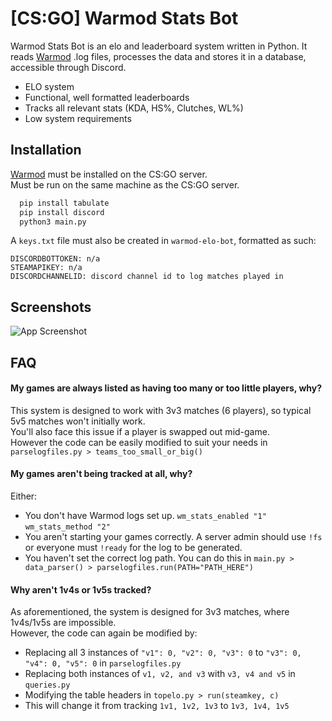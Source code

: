 
# [CS:GO] Warmod Stats Bot 
Warmod Stats Bot is an elo and leaderboard system written in Python. It reads [Warmod](https://forums.alliedmods.net/showthread.php?t=225474) .log files, processes the data and stores it in a database, accessible through Discord.

* ELO system
* Functional, well formatted leaderboards
* Tracks all relevant stats (KDA, HS%, Clutches, WL%)
* Low system requirements
## Installation

[Warmod](https://forums.alliedmods.net/showthread.php?t=225474) must be installed on the CS:GO server.  
Must be run on the same machine as the CS:GO server. 

```bash
  pip install tabulate
  pip install discord
  python3 main.py

```

A `keys.txt` file must also be created in `warmod-elo-bot`, formatted as such:

```
DISCORDBOTTOKEN: n/a
STEAMAPIKEY: n/a
DISCORDCHANNELID: discord channel id to log matches played in
```
## Screenshots

![App Screenshot](https://i.imgur.com/1uq2Oqp.png)


## FAQ

#### My games are always listed as having too many or too little players, why?
This system is designed to work with 3v3 matches (6 players), so typical 5v5 matches won't initially work.  
You'll also face this issue if a player is swapped out mid-game.  
However the code can be easily modified to suit your needs in `parselogfiles.py > teams_too_small_or_big()`


#### My games aren't being tracked at all, why?
Either:  
* You don't have Warmod logs set up. `wm_stats_enabled "1"` `wm_stats_method "2"`  
* You aren't starting your games correctly. A server admin should use `!fs` or everyone must `!ready` for the log to be generated.  
* You haven't set the correct log path. You can do this in `main.py > data_parser() > parselogfiles.run(PATH="PATH_HERE")`


#### Why aren't 1v4s or 1v5s tracked?
As aforementioned, the system is designed for 3v3 matches, where 1v4s/1v5s are impossible.  
However, the code can again be modified by:  
* Replacing all 3 instances of `"v1": 0, "v2": 0, "v3": 0` to `"v3": 0, "v4": 0, "v5": 0` in `parselogfiles.py` 
* Replacing both instances of `v1, v2, and v3` with `v3, v4 and v5` in `queries.py` 
* Modifying the table headers in `topelo.py > run(steamkey, c)`  
* This will change it from tracking `1v1, 1v2, 1v3` to `1v3, 1v4, 1v5`  
